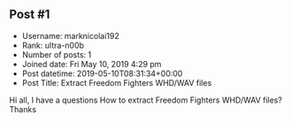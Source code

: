 ## Post #1
- Username: marknicolai192
- Rank: ultra-n00b
- Number of posts: 1
- Joined date: Fri May 10, 2019 4:29 pm
- Post datetime: 2019-05-10T08:31:34+00:00
- Post Title: Extract Freedom Fighters WHD/WAV files

Hi all, I have a questions
How to extract Freedom Fighters WHD/WAV files?
Thanks
